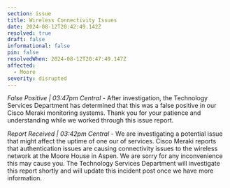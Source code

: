 ```yaml
---
section: issue
title: Wireless Connectivity Issues
date: 2024-08-12T20:42:49.142Z
resolved: true
draft: false
informational: false
pin: false
resolvedWhen: 2024-08-12T20:47:49.147Z
affected:
  - Moore
severity: disrupted
---
```

*False Positive | 03:47pm Central* - After investigation, the Technology Services Department has determined that this was a false positive in our Cisco Meraki monitoring systems. Thank you for your patience and understanding while we worked through this issue report.

*Report Received | 03:42pm Central* - We are investigating a potential issue that might affect the uptime of one our of services. Cisco Meraki reports that authentication issues are causing connectivity issues to the wireless network at the Moore House in Aspen. We are sorry for any inconvenience this may cause you. The Technology Services Department will investigate this report shortly and will update this incident post once we have more information.